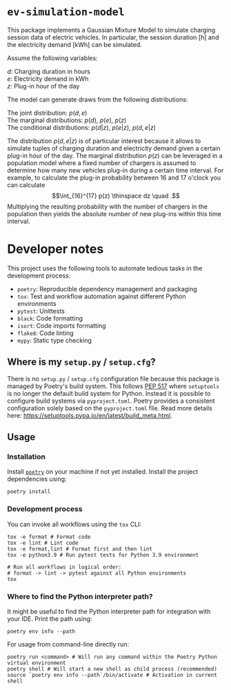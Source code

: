 # `ev-simulation-model`

This package implements a Gaussian Mixture Model to simulate charging session data of electric vehicles. In particular, the session duration [h] and the electricity demand [kWh] can be simulated.

Assume the following variables:

$d$: Charging duration in hours  
$e$: Electricity demand in kWh  
$z$: Plug-in hour of the day

The model can generate draws from the following distributions:

The joint distribution: $p(d,e)$  
The marginal distributions: $p(d)$, $p(e)$, $p(z)$  
The conditional distributions: $p(d|z)$, $p(e|z)$, $p(d,e|z)$

The distribution $p(d,e|z)$ is of particular interest because it allows to simulate tuples of charging duration and electricity demand given a certain plug-in hour of the day. The marginal distribution $p(z)$ can be leveraged in a population model where a fixed number of chargers is assumed to determine how many new vehicles plug-in during a certain time interval. For example, to calculate the plug-in probability between 16 and 17 o'clock you can calculate $$\int_{16}^{17} p(z) \thinspace dz \quad .$$ Multiplying the resulting probability with the number of chargers in the population then yields the absolute number of new plug-ins within this time interval.

# Developer notes

This project uses the following tools to automate tedious tasks in the development process:

* `poetry`: Reproducible dependency management and packaging
* `tox`: Test and workflow automation against different Python environments
* `pytest`: Unittests
* `black`: Code formatting
* `isort`: Code imports formatting
* `flake8`: Code linting
* `mypy`: Static type checking

## Where is my `setup.py` / `setup.cfg`?

There is no `setup.py` / `setup.cfg` configuration file because this package is managed by Poetry's
build system. This follows [PEP 517](https://www.python.org/dev/peps/pep-0517/) where `setuptools` is no longer the
default build system for Python. Instead it is possible to configure build systems via `pyproject.toml`. Poetry provides
a consistent configuration solely based on the `pyproject.toml` file. Read more details
here: https://setuptools.pypa.io/en/latest/build_meta.html.

## Usage

### Installation

Install [`poetry`](https://python-poetry.org/) on your machine if not yet installed. Install the project dependencies
using:

```shell
poetry install
```

### Development process

You can invoke all workflows using the `tox` CLI:

```shell
tox -e format # Format code
tox -e lint # Lint code
tox -e format,lint # Format first and then lint
tox -e python3.9 # Run pytest tests for Python 3.9 environment

# Run all workflows in logical order:
# format -> lint -> pytest against all Python environments
tox
```

### Where to find the Python interpreter path?

It might be useful to find the Python interpreter path for integration with your IDE. Print the path using:

```shell
poetry env info --path
```

For usage from command-line directly run:

```shell
poetry run <command> # Will run any command within the Poetry Python virtual environment
poetry shell # Will start a new shell as child process (recommended)
source `poetry env info --path`/bin/activate # Activation in current shell
```
